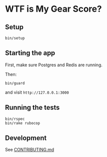 # WTF is My Gear Score?

## Setup

```
bin/setup
```

## Starting the app

First, make sure Postgres and Redis are running.

Then:

```
bin/guard
```

and visit `http://127.0.0.1:3000`

## Running the tests

```
bin/rspec
bin/rake rubocop
```

## Development

See [CONTRIBUTING.md](https://gitlab.com/closedloops/wtfismygs-rails/blob/master/CONTRIBUTING.md)
